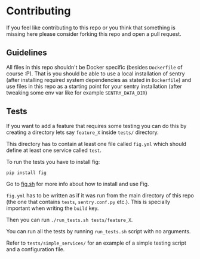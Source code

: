 # Contributing

If you feel like contributing to this repo or you think that something
is missing here please consider forking this repo and open a pull request.

## Guidelines

All files in this repo shouldn't be Docker specific
(besides ``Dockerfile`` of course :P).
That is you should be able to use a local installation of
sentry (after installing required system dependencies as stated in
``Dockerfile``) and use files in this repo as a starting point 
for your sentry installation (after tweaking some env var like for example
``SENTRY_DATA_DIR``)

## Tests

If you want to add a feature that requires some testing 
you can do this by creating a directory lets say ``feature_X``
inside ``tests/`` directory.

This directory has to contain at least one file called ``fig.yml``
which should define at least one service called ``test``.

To run the tests you have to install fig:

    pip install fig

Go to [fig.sh](http://www.fig.sh) for more info about how to install 
and use Fig.

``fig.yml`` has to be written as if it was run from the main directory
of this repo (the one that contains ``tests``, ``sentry.conf.py`` etc.).
This is specially important when writing the ``build`` key.

Then you can run ``./run_tests.sh tests/feature_X``.

You can run all the tests by running ``run_tests.sh`` script
with no arguments.

Refer to ``tests/simple_services/`` for an example of a simple
testing script and a configuration file.

